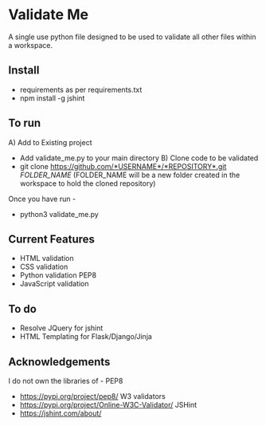 # Validate Me

A single use python file designed to be used to validate all other files within a workspace.

## Install

 - requirements as per requirements.txt
 - npm install -g jshint

 ## To run

A) Add to Existing project
- Add validate_me.py to your main directory
B) Clone code to be validated
- git clone https://github.com/*USERNAME*/*REPOSITORY*.git *FOLDER_NAME*
(FOLDER_NAME will be a new folder created in the workspace to hold the cloned repository)

Once you have run -
- python3 validate_me.py

## Current Features
- HTML validation
- CSS validation
- Python validation PEP8
- JavaScript validation

## To do
- Resolve JQuery for jshint
- HTML Templating for Flask/Django/Jinja

## Acknowledgements

I do not own the libraries of -
PEP8
- https://pypi.org/project/pep8/
W3 validators
- https://pypi.org/project/Online-W3C-Validator/
JSHint
- https://jshint.com/about/